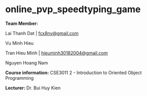 # online_pvp_speedtyping_game
 
**Team Member:**

  Lai Thanh Dat | fcx8nv@gmail.com
  
  Vu Minh Hieu
  
  Tran Hieu Minh | hieuminh30182004@gmail.com
  
  Nguyen Hoang Nam 

**Course information:**  CSE3011 2 - Introduction to Oriented Object Programming

**Lecturer:** Dr. Bui Huy Kien   
